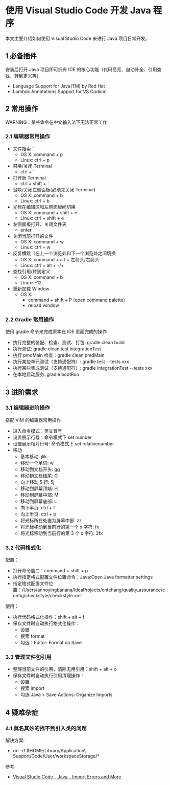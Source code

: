 # 使用 Visual Studio Code 开发 Java 程序

本文主要介绍如何使用 Visual Studio Code 来进行 Java 项目日常开发。

## 1 必备插件

安装后打开 Java 项目即可拥有 IDE 的核心功能（代码高亮、自动补全、引用查找、转到定义等）

- Language Support for Java(TM) by Red Hat
- Lombok Annotations Support for VS Codium

## 2 常用操作

WARNING：某些命令在中文输入法下无法正常工作

### 2.1 编辑器常用操作

- 文件搜索：
  - OS X: command + p
  - Linux: ctrl + p
- 召唤/关闭 Terminal
  - ctrl + `
- 打开新 Terminal
  - ctrl + shift + `
- 召唤/关闭左侧面板(必须先关闭 Terminal)
  - OS X: command + b
  - Linux: ctrl + b
- 光标在编辑区和左侧面板间切换
  - OS X: command + shift + e
  - Linux: ctrl + shift + e
- 左侧面板打开、关闭文件夹
  - enter
- 关闭当前打开的文件
  - OS X: command + w
  - Linux: ctrl + w
- 反复横跳（在上一个浏览处和下一个浏览处之间切换
  - OS X: command + alt + 左箭头/右箭头
  - Linux: ctrl + alt + -/+
- 查找引用/转到定义
  - OS X: command + b
  - Linux: F12
- 重新加载 Window
  - OS X:
    - command + shift + P (open command palette)
    - reload window

### 2.2 Gradle 常用操作

使用 gradle 命令来完成原本在 IDE 里面完成的操作

- 执行完整的装配、检查、测试、打包: gradle clean build
- 执行测试: gradle clean test integrationTest
- 执行 pmdMain 检查：gradle clean pmdMain
- 执行某些单元测试（支持通配符）: gradle test --tests xxx
- 执行某些集成测试（支持通配符）: gradle integrationTest --tests xxx
- 在本地启动服务: gradle bootRun

## 3 进阶需求

### 3.1 编辑器进阶操作

搭配 VIM 的编辑器常用操作

- 进入命令模式：英文冒号
- 设置展示行号：命令模式下 set number
- 设置展示相对行号: 命令模式下 set relativenumber
- 移动
  - 基本移动: jlik
  - 移动一个单词: w
  - 移动到文档开头: gg
  - 移动到文档结尾: G
  - 向上移动 5 行: 5j
  - 移动到屏幕顶端: H
  - 移动到屏幕中部: M
  - 移动到屏幕底部: L
  - 向下半页: ctrl + f
  - 向上半页: ctrl + b
  - 将光标所在处置为屏幕中部: zz
  - 将光标移动到当前行的第一个 x 字符: fx
  - 将光标移动到当前行的第 3 个 x 字符: 3fx

### 3.2 代码格式化

配置：

- 打开命令窗口：command + shift + p
- 执行指定格式配置文件位置命令：Java:Open Java formatter settings
- 指定格式配置文件位置：/Users/annoyingbanana/IdeaProjects/cntehang/quality_assurance/config/checkstyle/checkstyle.xml

使用：

- 执行代码格式化操作：shift + alt + f
- 保存文件时自动执行格式化操作：
  - 设置
  - 搜索 format
  - 勾选：Editor: Format on Save

### 3.3 管理文件包引用

- 整理当前文件的引用，清除无用引用：shift + alt + o
- 保存文件时自动执行引用清理操作：
  - 设置
  - 搜索 import
  - 勾选 Java > Save Actions: Organize Imports

## 4 疑难杂症

### 4.1 莫名其妙的找不到引入类的问题

解决方案:

- rm -rf $HOME/Library/Application\ Support/Code/User/workspaceStorage/\*

参考:

- [Visual Studio Code - Java - Import Errors and More](https://stackoverflow.com/questions/45743779/visual-studio-code-java-import-errors-and-more)

